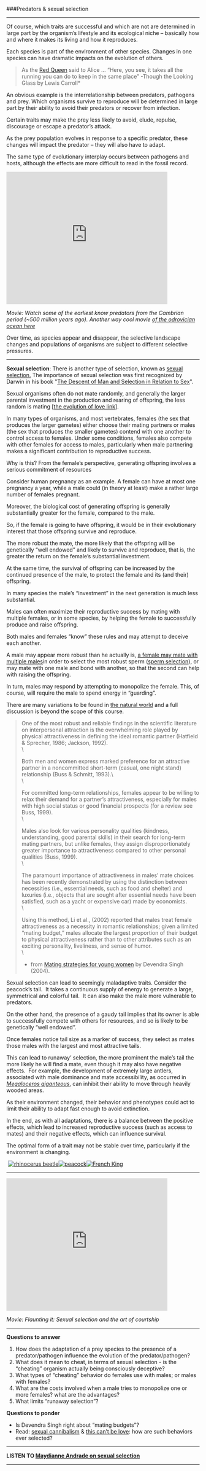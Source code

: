 ###Predators & sexual selection

* * * * *

Of course, which traits are successful and which are not are determined
in large part by the organism’s lifestyle and its ecological niche –
basically how and where it makes its living and how it reproduces. 

Each species is part of the environment of other species. Changes in one
species can have dramatic impacts on the evolution of others.  

> As the [Red Queen](http://www.pbs.org/wgbh/evolution/library/01/5/l_015_03.html)
said to Alice … “Here, you see, it takes all the running you can do to
keep in the same place” -Though the Looking Glass by Lewis Carroll*

An obvious example is the interrelationship between predators, pathogens
and prey. Which organisms survive to reproduce will be determined in
large part by their ability to avoid their predators or recover from
infection. 

Certain traits may make the prey less likely to avoid, elude, repulse,
discourage or escape a predator’s attack. 

As the prey population evolves in response to a specific predator, these
changes will impact the predator – they will also have to adapt. 

The same type of evolutionary interplay occurs between pathogens and
hosts, although the effects are more difficult to read in the fossil
record.

<embed width="420" height="345" src="http://www.youtube.com/v/g8TXkUwjjtQ" type="application/x-shockwave-flash"> </embed>

*Movie: Watch some of the earliest know predators from the Cambrian period (~500 million years ago). Another way cool movie [of the odrovician ocean here](http://www.phleschbubble.com/album/movies/ordovician_for_web_lorez.mov)*

Over time, as species appear and disappear, the selective landscape changes and populations 
of organisms are subject to different selective pressures. 

* * * * *

**Sexual selection**: There is another type of selection, known as
[sexual
selection.](http://www.mscok.edu/%7Ebstewart/bstewart/classes/zoology/sexselec.htm)
The importance of sexual selection was first recognized by Darwin in his
book "[The Descent of Man and Selection in Relation to
Sex](http://www.zoo.uib.no/classics/darwin/descent.chap8.txt)". 

Sexual organisms often do not mate randomly, and generally the larger
parental investment in the production and rearing of offspring, the less
random is mating [[the evolution of love
link](http://www.madsci.org/posts/archives/2012-05/1336600952.Ev.r.html)].

In many types of organisms, and most vertebrates, females (the sex that
produces the larger gametes) either choose their mating partners or
males (the sex that produces the smaller gametes) contend with one
another to control access to females. Under some conditions, females
also compete with other females for access to males, particularly when
male partnering makes a significant contribution to reproductive
success.

Why is this? From the female’s perspective, generating offspring
involves a serious commitment of resources

Consider human pregnancy as an example. A female can have at most one
pregnancy a year, while a male could (in theory at least) make a rather
large number of females pregnant.  

Moreover, the biological cost of generating offspring is generally
substantially greater for the female, compared to the male. 

So, if the female is going to have offspring, it would be in their
evolutionary interest that those offspring survive and reproduce. 

The more robust the mate, the more likely that the offspring will be
genetically “well endowed” and likely to survive and reproduce, that is,
the greater the return on the female’s substantial investment.  

At the same time, the survival of offspring can be increased by the
continued presence of the male, to protect the female and its (and
their) offspring.

In many species the male’s “investment” in the next generation is much
less substantial.

Males can often maximize their reproductive success by mating with
multiple females, or in some species, by helping the female to
successfully produce and raise offspring.

Both males and females “know” these rules and may attempt to deceive
each another.

A male may appear more robust than he actually is, [a female may mate
with multiple
males](http://www.research-projects.unizh.ch/math/unit72101/area155/p4296.htm)in
order to select the most robust sperm ([sperm
selection](http://www.funpecrp.com.br/gmr/year2002/vol3-1/gmr0034_abstract.htm)),
or may mate with one male and bond with another, so that the second can
help with raising the offspring.

In turn, males may respond by attempting to monopolize the female. This,
of course, will require the male to spend energy in “guarding”.

There are many variations to be found in [the natural
world](http://ib.berkeley.edu/courses/ib160/past_papers/suttle.html) and
a full discussion is beyond the scope of this course. 

> One of the most robust and reliable findings in the scientific
> literature on interpersonal attraction is the overwhelming role played
> by physical attractiveness in defining the ideal romantic partner
> (Hatfield & Sprecher, 1986; Jackson, 1992).\
> \
>
> Both men and women express marked preference for an attractive partner
> in a noncommitted short-term (casual, one night stand) relationship
> (Buss & Schmitt, 1993).\   
> \
>
> For committed long-term relationships, females appear to be willing to
> relax their demand for a partner’s attractiveness, especially for males
> with high social status or good financial prospects (for a review see
> Buss, 1999).\
>\
> 
> Males also look for various personality qualities (kindness,
> understanding, good parental skills) in their search for long-term
> mating partners, but unlike females, they assign disproportionately
> greater importance to attractiveness compared to other personal
> qualities (Buss, 1999).\
> \
>
> The paramount importance of attractiveness in males’ mate choices has
> been recently demonstrated by using the distinction between necessities
> (i.e., essential needs, such as food and shelter) and luxuries (i.e.,
> objects that are sought after essential needs have been satisfied, such
> as a yacht or expensive car) made by economists.\
>\
> 
> Using this method, Li et al., (2002) reported that males treat female
> attractiveness as a necessity in romantic relationships; given a limited
> “mating budget,” males allocate the largest proportion of their budget
> to physical attractiveness rather than to other attributes such as an
> exciting personality, liveliness, and sense of humor.\
>\
>  
> - from [Mating strategies for young women](http://www.findarticles.com/p/articles/mi_m2372/is_1_41/ai_114593248/pg_1) by Devendra Singh (2004).

Sexual selection can lead to seemingly maladaptive traits. Consider the
peacock’s tail.  It takes a continuous supply of energy to generate a
large, symmetrical and colorful tail.  It can also make the male more
vulnerable to predators.

On the other hand, the presence of a gaudy tail implies that its owner
is able to successfully compete with others for resources, and so is
likely to be genetically “well endowed”.

Once females notice tail size as a marker of success, they select as
mates those males with the largest and most attractive tails.

This can lead to runaway’ selection, the more prominent the male’s tail
the more likely he will find a mate, even though it may also have
negative effects.  For example, the development of extremely large
antlers, associated with male dominance and mate accessibility, as
occurred in [*Megaloceros giganteous*](http://en.wikipedia.org/wiki/Irish_elk), can inhibit their ability to move
through heavily wooded areas.

As their environment changed, their behavior and phenotypes could act to
limit their ability to adapt fast enough to avoid extinction.

In the end, as with all adaptations, there is a balance between the
positive effects, which lead to increased reproductive success (such as
access to mates) and their negative effects, which can influence
survival. 

The optimal form of a trait may not be stable over time, particularly if
the environment is changing.

 [![rhinocerus beetle](./img/rhinocerus-beetle.jpg)](http://www.redorbit.com/news/science/1112664862/horned-beetles-size-matters/)[![peacock](./img/peacock.jpg)](http://www.thegreatdebate.org.uk/sexualselection.html)[![French
King](./img/rigaud.jpg)](http://www.unm.edu/~gfmiller/new_papers/miller%202007%20moralvirtues.pdf)

* * * * *

<embed width="420" height="345" src="http://www.youtube.com/v/g3B8hS80k6A" type="application/x-shockwave-flash"> </embed>

*Movie: Flaunting it: Sexual selection and the art of courtship* 
* * * * *

**Questions to answer**

1.  How does the adaptation of a prey species to the presence of a
    predator/pathogen influence the evolution of the predator/pathogen? 
2.  What does it mean to cheat, in terms of sexual selection - is the
    “cheating” organism actually being consciously deceptive?
3.  What types of “cheating” behavior do females use with males; or
    males with females?
4.  What are the costs involved when a male tries to monopolize one or
    more females? what are the advantages?
5.  What limits “runaway selection”?

**Questions to ponder**

-   Is Devendra Singh right about “mating budgets”?
-   Read: [sexual cannibalism](http://www.pbs.org/wgbh/nova/nature/profile-maydianne-andrade.html)
    & [this can’t be
    love](http://www.nytimes.com/2006/09/05/science/05cann.html): how
    are such behaviors ever selected?

* * * * *

**LISTEN TO [Maydianne Andrade on sexual
selection](http://www.tvo.org/podcasts/bi/audio/BIMaydianneAndrade021007.mp3)**

* * * * *